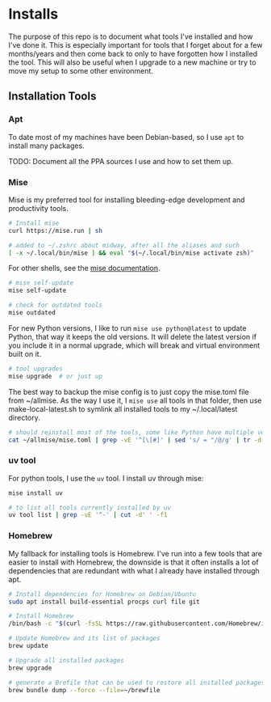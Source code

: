 # Installs

The purpose of this repo is to document what tools I've installed and how I've
done it.  This is especially important for tools that I forget about for a few
months/years and then come back to only to have forgotten how I installed the
tool.  This will also be useful when I upgrade to a new machine or try to move
my setup to some other environment.

## Installation Tools

### Apt

To date most of my machines have been Debian-based, so I use `apt` to install many packages.

TODO: Document all the PPA sources I use and how to set them up.

### Mise

Mise is my preferred tool for installing bleeding-edge development and
productivity tools.

```bash
# Install mise
curl https://mise.run | sh
```

```bash
# added to ~/.zshrc about midway, after all the aliases and such
[ -x ~/.local/bin/mise ] && eval "$(~/.local/bin/mise activate zsh)"
```

For other shells, see the [mise
documentation](https://mise.jdx.dev/getting-started.html#activate-mise).

```bash
# mise self-update
mise self-update
```

```bash
# check for outdated tools
mise outdated
```

For new Python versions, I like to run `mise use python@latest` to update
Python, that way it keeps the old versions. It will delete the latest version if
you include it in a normal upgrade, which will break and virtual environment
built on it.

```bash
# tool upgrades
mise upgrade  # or just up
```

The best way to backup the mise config is to just copy the mise.toml file from
~/allmise.  As the way I use it, I `mise use` all tools in that folder, then use
make-local-latest.sh to symlink all installed tools to my ~/.local/latest
directory.

```bash
# should reinstall most of the tools, some like Python have multiple versions
cat ~/allmise/mise.toml | grep -vE '^[\[#]' | sed 's/ = "/@/g' | tr -d '"' | xargs -n1 echo
```

### uv tool

For python tools, I use the `uv` tool. I install uv through mise:

```bash
mise install uv
```

```bash
# to list all tools currently installed by uv
uv tool list | grep -vE '^-' | cut -d' ' -f1
```

### Homebrew

My fallback for installing tools is Homebrew.  I've run into a few tools that
are easier to install with Homebrew, the downside is that it often installs a
lot of dependencies that are redundant with what I already have installed
through apt.

```bash
# Install dependencies for Homebrew on Debian/Ubuntu
sudo apt install build-essential procps curl file git
```

``` bash
# Install Homebrew
/bin/bash -c "$(curl -fsSL https://raw.githubusercontent.com/Homebrew/install/HEAD/install.sh)"
```

```bash
# Update Homebrew and its list of packages
brew update
```

```bash
# Upgrade all installed packages
brew upgrade
```

```bash
# generate a Brefile that can be used to restore all installed packages
brew bundle dump --force --file=~/brewfile
```
